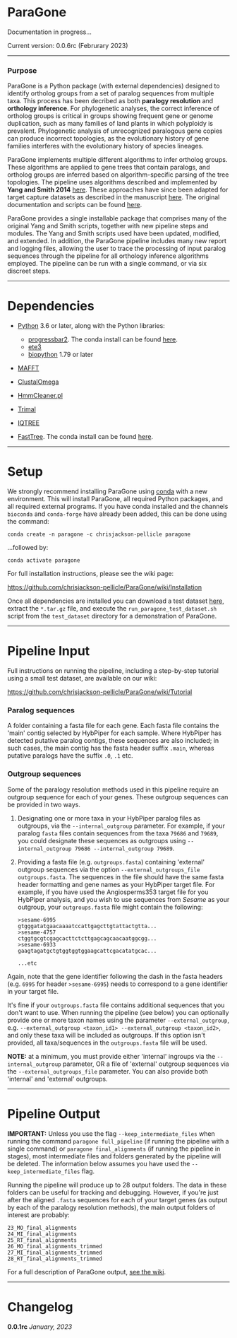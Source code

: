 # ParaGone

Documentation in progress...

Current version: 0.0.6rc (Februrary 2023)

-----

### Purpose

ParaGone is a Python package (with external dependencies) designed to identify ortholog groups from a set of paralog sequences from multiple taxa. This process has been decribed as both **paralogy resolution** and **orthology inference**. For phylogenetic analyses, the correct inference of ortholog groups is critical in groups showing frequent gene or genome duplication, such as many families of land plants in which polyploidy is prevalent. Phylogenetic analysis of unrecognized paralogous gene copies can produce incorrect topologies, as the evolutionary history of gene families interferes with the evolutionary history of species lineages. 

ParaGone implements multiple different algorithms to infer ortholog groups. These algorithms are applied to gene trees that contain paralogs, and ortholog groups are inferred based on algorithm-specific parsing of the tree topologies. The pipeline uses algorithms described and implemented by **Yang and Smith 2014** [here][1]. These approaches have since been adapted for target capture datasets as described in the manuscript [here][2]. The original documentation and scripts can be found [here][3]. 

ParaGone provides a single installable package that comprises many of the original Yang and Smith scripts, together with new pipeline steps and modules. The Yang and Smith scripts used have been updated, modified, and extended. In addition, the ParaGone pipeline includes many new report and logging files, allowing the user to trace the processing of input paralog sequences through the pipeline for all orthology inference algorithms employed. The pipeline can be run with a single command, or via six discreet steps. 


---

# Dependencies
* [Python](https://www.python.org/downloads/) 3.6 or later, along with the Python libraries:
    * [progressbar2](https://github.com/WoLpH/python-progressbar). The conda install can be found [here](https://anaconda.org/conda-forge/progressbar2).
    * [ete3](http://etetoolkit.org/)
    * [biopython](http://biopython.org/wiki/Main_Page) 1.79 or later
    
* [MAFFT](link)
* [ClustalOmega](link) 
* [HmmCleaner.pl](https://metacpan.org/dist/Bio-MUST-Apps-HmmCleaner/view/bin/HmmCleaner.pl)
* [Trimal](link)
* [IQTREE](link)  
* [FastTree](link). The conda install can be found [here](link).

---
# Setup

We strongly recommend installing ParaGone using [conda](https://docs.conda.io/en/latest/miniconda.html) with a new environment. This will install ParaGone, all required Python packages, and all required external programs. If you have conda installed and the channels `bioconda` and `conda-forge` have already been added, this can be done using the command:

```
conda create -n paragone -c chrisjackson-pellicle paragone
```

...followed by:

```
conda activate paragone
```

For full installation instructions, please see the wiki page:

https://github.com/chrisjackson-pellicle/ParaGone/wiki/Installation


Once all dependencies are installed you can download a test dataset [here](link), extract the `*.tar.gz` file, and execute the `run_paragone_test_dataset.sh` script from the `test_dataset` directory for a demonstration of ParaGone.


----

# Pipeline Input

Full instructions on running the pipeline, including a step-by-step tutorial using a small test dataset, are available on our wiki:

https://github.com/chrisjackson-pellicle/ParaGone/wiki/Tutorial

### Paralog sequences

A folder containing a fasta file for each gene. Each fasta file contains the 'main' contig selected by HybPiper for each sample. Where HybPiper has detected putative paralog contigs, these sequences are also included; in such cases, the main contig has the fasta header suffix `.main`, whereas putative paralogs have the suffix `.0`, `.1` etc.

### Outgroup sequences

Some of the paralogy resolution methods used in this pipeline require an outgroup sequence for each of your genes. These outgroup sequences can be provided in two ways.

1) Designating one or more taxa in your HybPiper paralog files as outgroups, via the `--internal_outgroup` parameter. For example, if your paralog `fasta` files contain sequences from the taxa `79686` and `79689`, you could designate these sequences as outgroups using `--internal_outgroup 79686 --internal_outgroup 79689`. 


2) Providing a fasta file (e.g. `outgroups.fasta`) containing 'external' outgroup sequences via the option `--external_outgroups_file outgroups.fasta`. The sequences in the file should have the same fasta header formatting and gene names as your HybPiper target file. For example, if you have used the Angiosperms353 target file for you HybPiper analysis, and you wish to use sequences from *Sesame* as your outgroup, your `outgroups.fasta` file might contain the following:

       >sesame-6995
       gtgggatatgaacaaaatccattgagcttgtattactgtta...
       >sesame-4757
       ctggtgcgtcgagcacttctcttgagcagcaacaatggcgg...
       >sesame-6933
       gaagtagatgctgtggtggtggaagcattcgacatatgcac...
    
       ...etc
    
Again, note that the gene identifier following the dash in the fasta headers (e.g. `6995` for header `>sesame-6995`) needs to correspond to a gene identifier in your target file. 

It's fine if your `outgroups.fasta` file contains additional sequences that you don't want to use. When running the pipeline (see below) you can optionally provide one or more taxon names using the parameter `--external_outgroup`, e.g. `--external_outgroup <taxon_id1> --external_outgroup <taxon_id2>`, and only these taxa will be included as outgroups. If this option isn't provided, all taxa/sequences in the `outgroups.fasta` file will be used.

**NOTE:** at a minimum, you must provide either 'internal' ingroups via the `--internal_outgroup` parameter, OR a file of 'external' outgroup sequences via the `--external_outgroups_file` parameter. You can also provide both 'internal' and 'external' outgroups.

----

# Pipeline Output

**IMPORTANT:** Unless you use the flag `--keep_intermediate_files` when running the command `paragone full_pipeline` (if running the pipeline with a single command) or `paragone final_alignments` (if running the pipeline in stages), most intermediate files and folders generated by the pipeline will be deleted. The information below assumes you have used the `--keep_intermediate_files` flag.

Running the pipeline will produce up to 28 output folders. The data in these folders can be useful for tracking and debugging. However, if you're just after the aligned `.fasta` sequences for each of your target genes (as output by each of the paralogy resolution methods), the main output folders of interest are probably:

    23_MO_final_alignments
    24_MI_final_alignments
    25_RT_final_alignments
    26_MO_final_alignments_trimmed
    27_MI_final_alignments_trimmed
    28_RT_final_alignments_trimmed

For a full description of ParaGone output, [see the wiki](https://github.com/chrisjackson-pellicle/ParaGone/wiki/Results-and-output-files).


-----
# Changelog

**0.0.1rc** *January, 2023*



[1]: https://www.ncbi.nlm.nih.gov/pmc/articles/PMC4209138/ "Link to the Yang and Smith 2014 manuscript"
[2]: https://pubmed.ncbi.nlm.nih.gov/33978764/ "Link to Morales-Briones 2021 manuscript"
[3]: https://bitbucket.org/dfmoralesb/target_enrichment_orthology/src/master/ "Link to Yang and Smith Bitbucket"
